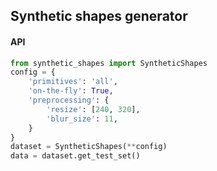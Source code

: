 ## Synthetic shapes generator

#### API

```python
from synthetic_shapes import SyntheticShapes
config = {
    'primitives': 'all',
    'on-the-fly': True,
    'preprocessing': {
        'resize': [240, 320],
        'blur_size': 11,
    }
}
dataset = SyntheticShapes(**config)
data = dataset.get_test_set()
```
